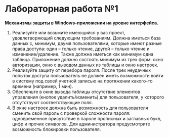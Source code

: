 <h1>Лабораторная работа №1</h1>

<b>
Механизмы защиты в Windows-приложении на уровне интерфейса. 
</b>

1.	Реализуйте или возьмите имеющийся у вас проект, удовлетворяющий следующим требованиям. Должна иметься база данных с, минимум, двумя пользователями, которые имеют разные права доступа: один – только чтение, другой – только чтение и изменение/удаление. Также должна иметься как минимум одна таблица. Приложение должно состоять минимум из трех форм: окно авторизации, окно с выводом данных из таблицы и окно настроек.
2.	Реализуйте защиту от перебора пароля. После трех неудачных попыток доступа пользователь не должен иметь возможности войти в систему под своей учетной записью на протяжении какого-то времени (например, 1 мин).
3.	Обеспечьте в окне вывода таблицы отсутствие элементов управления (кнопок удалить/изменить) для пользователя, у которого отсутствуют соответствующие поля.
4.	В окне настроек должна быть возможность для пользователя сменить свой пароль с проверкой сложности пароля: одновременное присутствие в пароле прописных и заглавных букв, цифр и прочих символов. Для администратора предусмотрите возможность блокировки пользователя.
